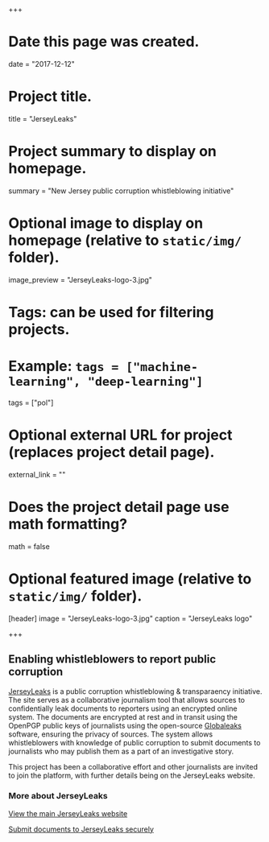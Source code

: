 +++
# Date this page was created.
date = "2017-12-12"

# Project title.
title = "JerseyLeaks"

# Project summary to display on homepage.
summary = "New Jersey public corruption whistleblowing initiative"

# Optional image to display on homepage (relative to `static/img/` folder).
image_preview = "JerseyLeaks-logo-3.jpg"

# Tags: can be used for filtering projects.
# Example: `tags = ["machine-learning", "deep-learning"]`
tags = ["pol"]

# Optional external URL for project (replaces project detail page).
external_link = ""

# Does the project detail page use math formatting?
math = false

# Optional featured image (relative to `static/img/` folder).
[header]
image = "JerseyLeaks-logo-3.jpg"
caption = "JerseyLeaks logo"

+++
## Enabling whistleblowers to report public corruption

[JerseyLeaks](https://jerseyleaks.org/) is a public corruption whistleblowing & transparaency initiative. The site serves as a collaborative journalism tool that allows
sources to confidentially leak documents to reporters using an encrypted online system. The documents are encrypted at rest and in transit using the OpenPGP public keys of journalists using the open-source [Globaleaks](https://www.globaleaks.org/) software, ensuring the privacy of sources.
The system allows whistleblowers with knowledge of public corruption to submit documents to journalists who may publish them as a part of an investigative story.

This project has been a collaborative effort and other journalists are invited to join the platform, with further details being on the JerseyLeaks website.

### More about JerseyLeaks

[View the main JerseyLeaks website](https://jerseyleaks.org/)

[Submit documents to JerseyLeaks securely](https://submit.jerseyleaks.org/)
